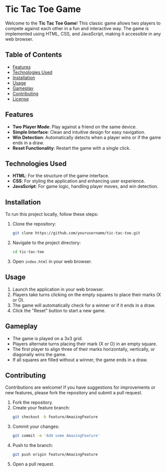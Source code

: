 
# Tic Tac Toe Game

Welcome to the **Tic Tac Toe Game**! This classic game allows two players to compete against each other in a fun and interactive way. The game is implemented using HTML, CSS, and JavaScript, making it accessible in any web browser.

## Table of Contents

- [Features](#features)
- [Technologies Used](#technologies-used)
- [Installation](#installation)
- [Usage](#usage)
- [Gameplay](#gameplay)
- [Contributing](#contributing)
- [License](#license)

## Features

- **Two Player Mode**: Play against a friend on the same device.
- **Simple Interface**: Clean and intuitive design for easy navigation.
- **Win Detection**: Automatically detects when a player wins or if the game ends in a draw.
- **Reset Functionality**: Restart the game with a single click.

## Technologies Used

- **HTML**: For the structure of the game interface.
- **CSS**: For styling the application and enhancing user experience.
- **JavaScript**: For game logic, handling player moves, and win detection.

## Installation

To run this project locally, follow these steps:

1. Clone the repository:
   ```bash
   git clone https://github.com/yourusername/tic-tac-toe.git
   ```

2. Navigate to the project directory:
   ```bash
   cd tic-tac-toe
   ```

3. Open `index.html` in your web browser.

## Usage

1. Launch the application in your web browser.
2. Players take turns clicking on the empty squares to place their marks (X or O).
3. The game will automatically check for a winner or if it ends in a draw.
4. Click the "Reset" button to start a new game.

## Gameplay

- The game is played on a 3x3 grid.
- Players alternate turns placing their mark (X or O) in an empty square.
- The first player to align three of their marks horizontally, vertically, or diagonally wins the game.
- If all squares are filled without a winner, the game ends in a draw.

## Contributing

Contributions are welcome! If you have suggestions for improvements or new features, please fork the repository and submit a pull request.

1. Fork the repository.
2. Create your feature branch:
   ```bash
   git checkout -b feature/AmazingFeature
   ```
3. Commit your changes:
   ```bash
   git commit -m 'Add some AmazingFeature'
   ```
4. Push to the branch:
   ```bash
   git push origin feature/AmazingFeature
   ```
5. Open a pull request.



